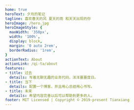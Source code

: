 ```yaml
---
home: true
heroText: 夕月的笔记
tagline: 喜欢春天的风 夏天的雨 和天天出现的你
heroImage: /hero.jpg
heroImageStyle: {
  maxWidth: '350px',
  width: '100%',
  display: block,
  margin: '0 auto 2rem',
  borderRadius: '1rem',
}
actionText: About
actionLink: /qi-ta/about
features:
- title: 过去
  details: 写着无聊无趣的业务代码，浑浑噩噩度日。
- title: 当下
  details: 配置一个博客，并且用心总结用心书写。
- title: 未来
  details: 希望内容完善以后可以帮助到更多的人。
footer: MIT Licensed | Copyright © 2019-present Tianxiang
---
```


<!-- [ES6](http://es6.ruanyifeng.com/)   [Lodash](https://www.html.cn/doc/lodash/)   [TypeScript](https://jkchao.github.io/typescript-book-chinese/)-->
